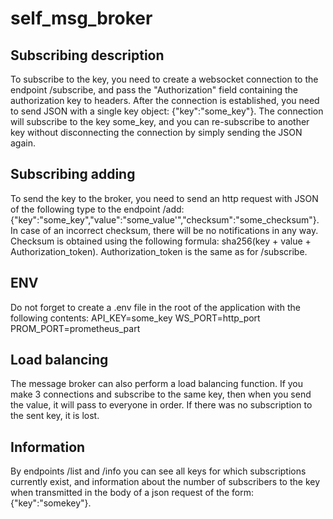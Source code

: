 # self_msg_broker



## Subscribing description

To subscribe to the key, you need to create a websocket connection to the endpoint /subscribe, and pass the "Authorization" field containing the authorization key to headers. After the connection is established, you need to send JSON with a single key object: {"key":"some_key"}. The connection will subscribe to the key some_key, and you can re-subscribe to another key without disconnecting the connection by simply sending the JSON again.

## Subscribing adding

To send the key to the broker, you need to send an http request with JSON of the following type to the endpoint /add: {"key":"some_key","value":"some_value'","checksum":"some_checksum"}. In case of an incorrect checksum, there will be no notifications in any way. Checksum is obtained using the following formula: sha256(key + value + Authorization_token). Authorization_token is the same as for /subscribe.

## ENV

Do not forget to create a .env file in the root of the application with the following contents:
API_KEY=some_key
WS_PORT=http_port
PROM_PORT=prometheus_part

## Load balancing

The message broker can also perform a load balancing function. If you make 3 connections and subscribe to the same key, then when you send the value, it will pass to everyone in order. If there was no subscription to the sent key, it is lost.

## Information

By endpoints /list and /info you can see all keys for which subscriptions currently exist, and information about the number of subscribers to the key when transmitted in the body of a json request of the form: {"key":"somekey"}.